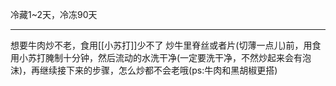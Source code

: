 冷藏1~2天，冷冻90天
***
想要牛肉炒不老，食用[[小苏打]]少不了
炒牛里脊丝或者片(切薄一点儿)前，用食用小苏打腌制十分钟，然后流动的水洗干净(一定要洗干净，不然炒起来会有泡沫)，再继续接下来的步骤，怎么炒都不会老哦(ps:牛肉和黑胡椒更搭)